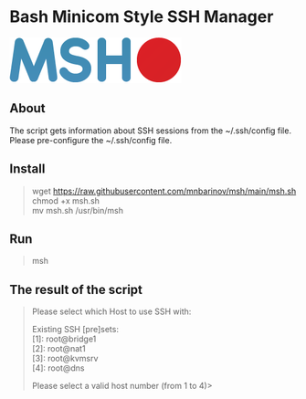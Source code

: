 # Bash Minicom Style SSH Manager

![MSH](https://raw.githubusercontent.com/mnbarinov/msh/main/msh.png)

## About

The script gets information about SSH sessions from the ~/.ssh/config file.<br />
Please pre-configure the ~/.ssh/config file.

## Install

> wget https://raw.githubusercontent.com/mnbarinov/msh/main/msh.sh<br />
> chmod +x msh.sh<br />
> mv msh.sh /usr/bin/msh<br />

## Run
> msh

## The result of the script
> Please select which Host to use SSH with:<br />
>
> Existing SSH [pre]sets:<br />
> [1]:    root@bridge1<br />
> [2]:    root@nat1<br />
> [3]:    root@kvmsrv<br />
> [4]:    root@dns<br />
> 
> Please select a valid host number (from 1 to 4)>

